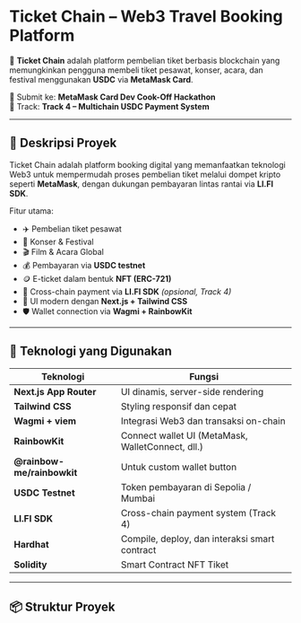 # Ticket Chain – Web3 Travel Booking Platform

🎫 **Ticket Chain** adalah platform pembelian tiket berbasis blockchain yang memungkinkan pengguna membeli tiket pesawat, konser, acara, dan festival menggunakan **USDC** via **MetaMask Card**.

🎯 Submit ke: **MetaMask Card Dev Cook-Off Hackathon**  
📌 Track: **Track 4 – Multichain USDC Payment System**

---

## 🎯 Deskripsi Proyek

Ticket Chain adalah platform booking digital yang memanfaatkan teknologi Web3 untuk mempermudah proses pembelian tiket melalui dompet kripto seperti **MetaMask**, dengan dukungan pembayaran lintas rantai via **LI.FI SDK**.

Fitur utama:
- ✈️ Pembelian tiket pesawat
- 🎵 Konser & Festival
- 🎬 Film & Acara Global
- 💰 Pembayaran via **USDC testnet**
- 🪙 E-ticket dalam bentuk **NFT (ERC-721)**
- 🔁 Cross-chain payment via **LI.FI SDK** *(opsional, Track 4)*
- 🧾 UI modern dengan **Next.js + Tailwind CSS**
- 🛡️ Wallet connection via **Wagmi + RainbowKit**

---

## 🧩 Teknologi yang Digunakan

| Teknologi | Fungsi |
|----------|--------|
| **Next.js App Router** | UI dinamis, server-side rendering |
| **Tailwind CSS** | Styling responsif dan cepat |
| **Wagmi + viem** | Integrasi Web3 dan transaksi on-chain |
| **RainbowKit** | Connect wallet UI (MetaMask, WalletConnect, dll.)
| **@rainbow-me/rainbowkit** | Untuk custom wallet button
| **USDC Testnet** | Token pembayaran di Sepolia / Mumbai
| **LI.FI SDK** | Cross-chain payment system (Track 4)
| **Hardhat** | Compile, deploy, dan interaksi smart contract
| **Solidity** | Smart Contract NFT Tiket

---

## 📦 Struktur Proyek
